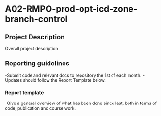# A02-RMPO-prod-opt-icd-zone-branch-control

## Project Description
Overall project description

## Reporting guidelines
-Submit code and relevant docs to repository the 1st of each month.
-Updates should follow the Report Template below.

### Report template
-Give a general overview of what has been done since last, both in terms of code, publication and course work.
